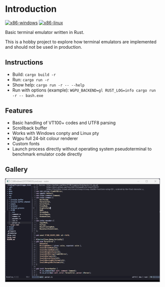 # Introduction
[![x86-windows](https://github.com/williamyang98/wgpu_terminal/actions/workflows/x86-windows.yml/badge.svg)](https://github.com/williamyang98/wgpu_terminal/actions/workflows/x86-windows.yml)
[![x86-linux](https://github.com/williamyang98/wgpu_terminal/actions/workflows/x86-linux.yml/badge.svg)](https://github.com/williamyang98/wgpu_terminal/actions/workflows/x86-linux.yml)

Basic terminal emulator written in Rust. 

This is a hobby project to explore how terminal emulators are implemented and should not be used in production.

## Instructions
- Build: ```cargo build -r```
- Run: ```cargo run -r```
- Show help: ```cargo run -r -- --help```
- Run with options (example): ```WGPU_BACKEND=gl RUST_LOG=info cargo run -r -- bash.exe```

## Features
- Basic handling of VT100+ codes and UTF8 parsing
- Scrollback buffer
- Works with Windows conpty and Linux pty
- Wgpu full 24-bit colour renderer
- Custom fonts
- Launch process directly without operating system pseudoterminal to benchmark emulator code directly

## Gallery
![Screenshot](/docs/screenshot.png)
